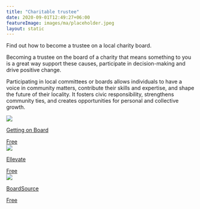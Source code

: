 ```yaml
---
title: "Charitable trustee"
date: 2020-09-01T12:49:27+06:00
featureImage: images/ma/placeholder.jpeg
layout: static
---
```


Find out how to become a trustee on a local charity board.

Becoming a trustee on the board of a charity that means something to you is a great way support these causes, participate in decision-making and drive positive change.

Participating in local committees or boards allows individuals to have a voice in community matters, contribute their skills and expertise, and shape the future of their locality. It fosters civic responsibility, strengthens community ties, and creates opportunities for personal and collective growth.

<a class="ma-link" href="https://www.gettingonboard.org/"><div class="ma-card ma-card-Community"><div class="ma-icon"><img src ="/images/icon-check.png"/></div><div class="ma-name"><p>Getting on Board</p></div><div class="ma-paid-text"><span>Free</span></div></div></a><a class="ma-link" href="https://www.ellevatenetwork.com/articles/7585-this-is-why-joining-a-board-is-great-for-your-career"><div class="ma-card ma-card-Community"><div class="ma-icon"><img src ="/images/icon-check.png"/></div><div class="ma-name"><p>Ellevate</p></div><div class="ma-paid-text"><span>Free </span></div></div></a><a class="ma-link" href="https://boardsource.org/fundamental-topics-of-nonprofit-board-service/composition-recruitment/board-service/"><div class="ma-card ma-card-Community"><div class="ma-icon"><img src ="/images/icon-check.png"/></div><div class="ma-name"><p>BoardSource</p></div><div class="ma-paid-text"><span>Free</span></div></div></a>  

<br/><br/>






